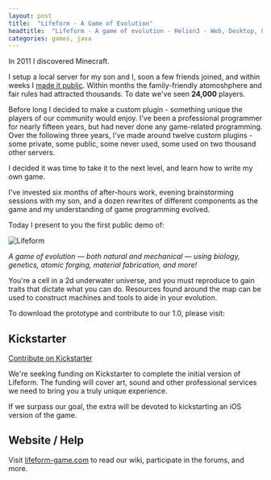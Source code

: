 ```yaml
---
layout: post
title:  "Lifeform - A Game of Evolution"
headtitle:  "Lifeform - A game of evolution - Helion3 - Web, Desktop, & Mobile Software Architects - Portland Oregon"
categories: games, java
---
```


In 2011 I discovered Minecraft. 

I setup a local server for my son and I, soon a few friends joined, and within weeks I [made it public](http://dhmc.us/ ). Within months the family-friendly atomoshphere and fair rules had attracted thousands. To date we've seen **24,000** players.

Before long I decided to make a custom plugin - something unique the players of our community would enjoy. I've been a professional programmer for nearly fifteen years, but had never done any game-related programming. Over the following three years, I've made around twelve custom plugins - some private, some public, some never used, some used on two thousand other servers.

I decided it was time to take it to the next level, and learn how to write my own game.

I've invested six months of after-hours work, evening brainstorming sessions with my son, and a dozen rewrites of different components as the game and my understanding of game programming evolved.

Today I present to you the first public demo of:

![Lifeform](http://lifeform-game.com/img/branding/logo.png)

*A game of evolution — both natural and mechanical — using biology, genetics, atomic forging, material fabrication, and more!*

You're a cell in a 2d underwater universe, and you must reproduce to gain traits that dictate what you can do. Resources found around the map can be used to construct machines and tools to aide in your evolution. 

To download the prototype and contribute to our 1.0, please visit:

## Kickstarter

[Contribute on Kickstarter](https://www.kickstarter.com/projects/17452561/lifeform-a-game-of-genetic-and-biomechanical-evolu)

We're seeking funding on Kickstarter to complete the initial version of Lifeform. The funding will cover art, sound and other professional services we need to bring you a truly unique experience.

If we surpass our goal, the extra will be devoted to kickstarting an iOS version of the game.

## Website / Help

Visit [lifeform-game.com](http://lifeform-game.com) to read our wiki, participate in the forums, and more.